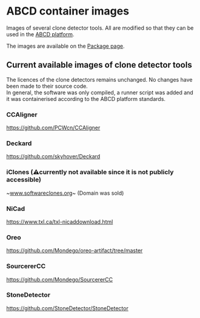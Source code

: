 # ABCD container images
Images of several clone detector tools. All are modified so that they can be used in the [ABCD platform](https://github.com/Glopix/abcd).
  
The images are available on the [Package page](https://github.com/users/Glopix/packages?repo_name=abcd-images).


## Current available images of clone detector tools
The licences of the clone detectors remains unchanged. No changes have been made to their source code.  
In general, the software was only compiled, a runner script was added and it was containerised according to the ABCD platform standards.

### CCAligner
https://github.com/PCWcn/CCAligner

### Deckard
https://github.com/skyhover/Deckard

### iClones (⚠currently not available since it is not publicly accessible)
~www.softwareclones.org~ (Domain was sold)

### NiCad 
https://www.txl.ca/txl-nicaddownload.html

### Oreo 
https://github.com/Mondego/oreo-artifact/tree/master

### SourcererCC
https://github.com/Mondego/SourcererCC

### StoneDetector
https://github.com/StoneDetector/StoneDetector

